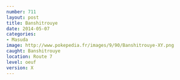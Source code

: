 ```yaml
---
number: 711
layout: post
title: Banshitrouye
date: 2014-05-07
categories:
- Masuda
image: http://www.pokepedia.fr/images/9/90/Banshitrouye-XY.png
caught: Banshitrouye
location: Route 7
level: oeuf
version: X
---
```


